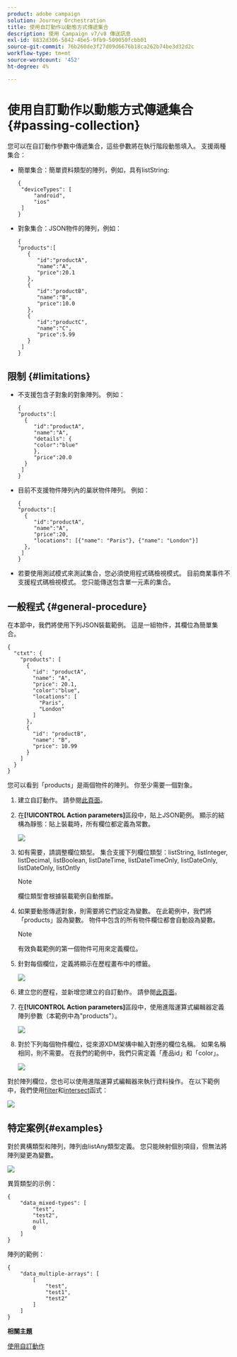 ```yaml
---
product: adobe campaign
solution: Journey Orchestration
title: 使用自訂動作以動態方式傳遞集合
description: 使用 Campaign v7/v8 傳送訊息
exl-id: 8832d306-5842-4be5-9fb9-509050fcbb01
source-git-commit: 76b260de3f27d09d6676b18ca262b74be3d32d2c
workflow-type: tm+mt
source-wordcount: '452'
ht-degree: 4%

---
```



# 使用自訂動作以動態方式傳遞集合{#passing-collection}

您可以在自訂動作參數中傳遞集合，這些參數將在執行階段動態填入。 支援兩種集合：

* 簡單集合：簡單資料類型的陣列，例如，具有listString:

   ```
   {
    "deviceTypes": [
        "android",
        "ios"
    ]
   }
   ```

* 對象集合：JSON物件的陣列，例如：

   ```
   {
   "products":[
      {
         "id":"productA",
         "name":"A",
         "price":20.1
      },
      {
         "id":"productB",
         "name":"B",
         "price":10.0
      },
      {
         "id":"productC",
         "name":"C",
         "price":5.99
      }
    ]
   }
   ```

## 限制 {#limitations}

* 不支援包含子對象的對象陣列。 例如：

   ```
   {
   "products":[
     {
        "id":"productA",
        "name":"A",
        "details": {
        "color":"blue"
        },
        "price":20.0
     }
    ]
   }
   ```

* 目前不支援物件陣列內的巢狀物件陣列。 例如：

   ```
   {
   "products":[
     {
        "id":"productA",
        "name":"A",
        "price":20,
        "locations": [{"name": "Paris"}, {"name": "London"}]
     },
    ]
   }
   ```
* 若要使用測試模式來測試集合，您必須使用程式碼檢視模式。 目前商業事件不支援程式碼檢視模式。 您只能傳送包含單一元素的集合。

## 一般程式 {#general-procedure}

在本節中，我們將使用下列JSON裝載範例。 這是一組物件，其欄位為簡單集合。

```
{
  "ctxt": {
    "products": [
      {
        "id": "productA",
        "name": "A",
        "price": 20.1,
        "color":"blue",
        "locations": [
          "Paris",
          "London"
        ]
      },
      {
        "id": "productB",
        "name": "B",
        "price": 10.99
      }
    ]
  }
}
```

您可以看到「products」是兩個物件的陣列。 你至少需要一個對象。

1. 建立自訂動作。 請參閱[此頁面](../action/about-custom-action-configuration.md)。

1. 在&#x200B;**[!UICONTROL Action parameters]**&#x200B;區段中，貼上JSON範例。 顯示的結構為靜態：貼上裝載時，所有欄位都定義為常數。

   ![](../assets/uc-collection-1.png)

1. 如有需要，請調整欄位類型。 集合支援下列欄位類型：listString, listInteger, listDecimal, listBoolean, listDateTime, listDateTimeOnly, listDateOnly, listDateOnly, listOntly

   >[!NOTE]
   >
   >欄位類型會根據裝載範例自動推斷。

1. 如果要動態傳遞對象，則需要將它們設定為變數。 在此範例中，我們將「products」設為變數。 物件中包含的所有物件欄位都會自動設為變數。

   >[!NOTE]
   >
   >有效負載範例的第一個物件可用來定義欄位。

1. 針對每個欄位，定義將顯示在歷程畫布中的標籤。

   ![](../assets/uc-collection-2.png)

1. 建立您的歷程，並新增您建立的自訂動作。 請參閱[此頁面](../building-journeys/using-custom-actions.md)。

1. 在&#x200B;**[!UICONTROL Action parameters]**&#x200B;區段中，使用進階運算式編輯器定義陣列參數（本範例中為&quot;products&quot;）。

   ![](../assets/uc-collection-3.png)

1. 對於下列每個物件欄位，從來源XDM架構中輸入對應的欄位名稱。 如果名稱相同，則不需要。 在我們的範例中，我們只需定義「產品id」和「color」。

   ![](../assets/uc-collection-4.png)

對於陣列欄位，您也可以使用進階運算式編輯器來執行資料操作。 在以下範例中，我們使用[filter](https://experienceleague.adobe.com/docs/journeys/using/building-advanced-conditions-journeys/main-functions-journey/list/functionfilter.html)和[intersect](https://experienceleague.adobe.com/docs/journeys/using/building-advanced-conditions-journeys/main-functions-journey/list/functiontintersect.html)函式：

![](../assets/uc-collection-5.png)

## 特定案例{#examples}

對於異構類型和陣列，陣列由listAny類型定義。 您只能映射個別項目，但無法將陣列變更為變數。

![](../assets/uc-collection-heterogeneous.png)

異質類型的示例：

```
{
    "data_mixed-types": [
        "test",
        "test2",
        null,
        0
    ]
}
```

陣列的範例：

```
{
    "data_multiple-arrays": [
        [
            "test",
            "test1",
            "test2"
        ]
    ]
}
```

**相關主題**

[使用自訂動作](../building-journeys/using-custom-actions.md)
